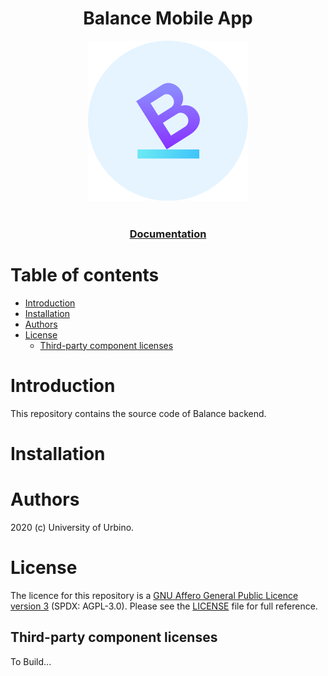 
<h1 align="center">Balance Mobile App</h1>
 
<div align="center">
<img widht="256" height="256" src=".github/logo.png">
</div>

<br />

<div align="center">
  <h3>
    <a href="https://github.com/BigG-DSC/balance-flutter-app/">
      Documentation
    </a>
  </h3>
</div>

# Table of contents

- [Introduction](#introduction)
- [Installation](#installation)
- [Authors](#authors)
- [License](#license)
  - [Third-party component licenses](#third-party-component-licenses)

# Introduction

This repository contains the source code of Balance backend. 

# Installation


# Authors

2020 (c) University of Urbino.

# License

The licence for this repository is a [GNU Affero General Public Licence version 3](https://www.gnu.org/licenses/agpl-3.0.html) (SPDX: AGPL-3.0). Please see the [LICENSE](LICENSE) file for full reference.

## Third-party component licenses

To Build...
